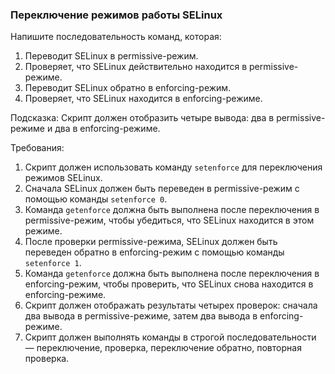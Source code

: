 
### Переключение режимов работы SELinux

Напишите последовательность команд, которая:
1. Переводит SELinux в permissive-режим.
2. Проверяет, что SELinux действительно находится в permissive-режиме.
3. Переводит SELinux обратно в enforcing-режим.
4. Проверяет, что SELinux находится в enforcing-режиме.

Подсказка: Скрипт должен отобразить четыре вывода: два в permissive-режиме и два в enforcing-режиме.

Требования:
1. Скрипт должен использовать команду `setenforce` для переключения режимов SELinux.
2. Сначала SELinux должен быть переведен в permissive-режим с помощью команды `setenforce 0`.
3. Команда `getenforce` должна быть выполнена после переключения в permissive-режим, чтобы убедиться, что SELinux находится в этом режиме.
4. После проверки permissive-режима, SELinux должен быть переведен обратно в enforcing-режим с помощью команды `setenforce 1`.
5. Команда `getenforce` должна быть выполнена после переключения в enforcing-режим, чтобы проверить, что SELinux снова находится в enforcing-режиме.
6. Скрипт должен отображать результаты четырех проверок: сначала два вывода в permissive-режиме, затем два вывода в enforcing-режиме.
7. Скрипт должен выполнять команды в строгой последовательности — переключение, проверка, переключение обратно, повторная проверка.